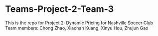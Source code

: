 # Teams-Project-2-Team-3
This is the repo for Project 2: Dynamic Pricing for Nashville Soccer Club
Team members: Chong Zhao, Xiaohan Kuang, Xinyu Hou, Zhujun Gao
